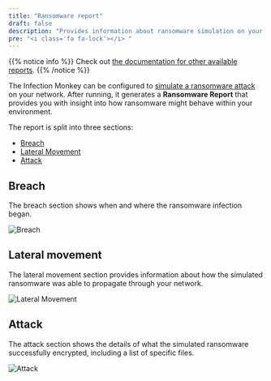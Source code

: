 ```yaml
---
title: "Ransomware report"
draft: false
description: "Provides information about ransomware simulation on your network"
pre: "<i class='fa fa-lock'></i> "
---
```


{{% notice info %}}
Check out [the documentation for other available reports](/features/reports).
{{% /notice %}}

The Infection Monkey can be configured to [simulate a ransomware
attack](/features/ransomware-simulation) on your network. After running,
it generates a **Ransomware Report** that provides you with insight into how
ransomware might behave within your environment.

The report is split into three sections:

- [Breach](#breach)
- [Lateral Movement](#lateral-movement)
- [Attack](#attack)

## Breach

The breach section shows when and where the ransomware infection began.

![Breach](/images/island/reports-page/ransomware-report-breach.png "Breach")


## Lateral movement

The lateral movement section provides information about how the simulated
ransomware was able to propagate through your network.


![Lateral Movement](/images/island/reports-page/ransomware-report-lateral-movement.png "Lateral Movement")


## Attack

The attack section shows the details of what the simulated ransomware
successfully encrypted, including a list of specific files.

![Attack](/images/island/reports-page/ransomware-report-attack.png "Attack")
